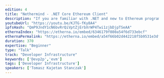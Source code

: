 ```yaml
---
edition: 4
title: "Nethermind - .NET Core Ethereum Client"
description: "If you are familiar with .NET and new to Ethereum programming, this workshop will teach you how to integrate .net applications or new dapps with Ethereum smart contracts using Nethereum. This programming session will guide through the creation of a standard token (ERC20 smartcontract) as well as through the creation of a .Net api definition and interaction with a smart contract (deployment, transactions, calls and events). Members of the Nethereum team will of course be there to answer any questions you may have regarding Ethereum programming and its cumulated benefits when used in the .NET context."
youtubeUrl: "https://youtu.be/KJTG-fKy8A4"
ipfsHash: "QmP9JndY1cN6bvRrQiVptZjErbXrWP4Twi1zjbDjpTSeAA"
ethernaIndex: "https://etherna.io/embed/6346179f080a54f6d733ebcf"
ethernaPermalink: "https://etherna.io/embed/a54f66b02d442218f5b9531e3df89d572c6e44749f3bad71cd3338771d409779"
duration: 370
expertise: "Beginner"
type: "Talk"
track: "Developer Infrastructure"
keywords: ['Devp2p','evm']
tags: ['Developer Infrastructure']
speakers: ['Tomasz Kajetan Stanczak']
---
```

